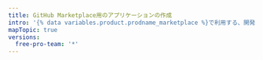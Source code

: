 ```yaml
---
title: GitHub Marketplace用のアプリケーションの作成
intro: '{% data variables.product.prodname_marketplace %}で利用する、開発者のための無料及び有料のツールをリストできます。'
mapTopic: true
versions:
  free-pro-team: '*'
---
```


